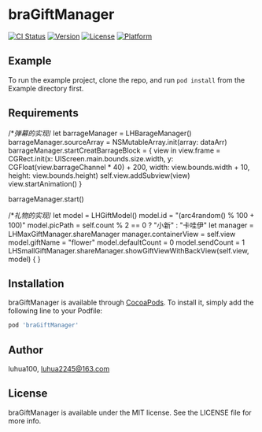 # braGiftManager

[![CI Status](https://img.shields.io/travis/luhua100/braGiftManager.svg?style=flat)](https://travis-ci.org/luhua100/braGiftManager)
[![Version](https://img.shields.io/cocoapods/v/braGiftManager.svg?style=flat)](https://cocoapods.org/pods/braGiftManager)
[![License](https://img.shields.io/cocoapods/l/braGiftManager.svg?style=flat)](https://cocoapods.org/pods/braGiftManager)
[![Platform](https://img.shields.io/cocoapods/p/braGiftManager.svg?style=flat)](https://cocoapods.org/pods/braGiftManager)

## Example

To run the example project, clone the repo, and run `pod install` from the Example directory first.

## Requirements

  /**弹幕的实现*/
  let  barrageManager = LHBarageManager()
  barrageManager.sourceArray = NSMutableArray.init(array: dataArr)
  barrageManager.startCreatBarrageBlock =  { view in
  view.frame = CGRect.init(x: UIScreen.main.bounds.size.width, y: CGFloat(view.barrageChannel * 40) + 200, width: view.bounds.width + 10, height: view.bounds.height)
  self.view.addSubview(view)
  view.startAnimation()
   }
        
 barrageManager.start()

 /**礼物的实现*/
let model = LHGiftModel()
model.id = "\(arc4random() % 100 + 100)"
model.picPath = self.count % 2 == 0 ? "小新" : "卡哇伊"
let manager = LHMaxGiftManager.shareManager
manager.containerView = self.view
model.giftName = "flower"
model.defaultCount = 0
model.sendCount = 1
LHSmallGiftManager.shareManager.showGiftViewWithBackView(self.view, model) { }


## Installation

braGiftManager is available through [CocoaPods](https://cocoapods.org). To install
it, simply add the following line to your Podfile:

```ruby
pod 'braGiftManager'
```

## Author

luhua100, luhua2245@163.com

## License

braGiftManager is available under the MIT license. See the LICENSE file for more info.

